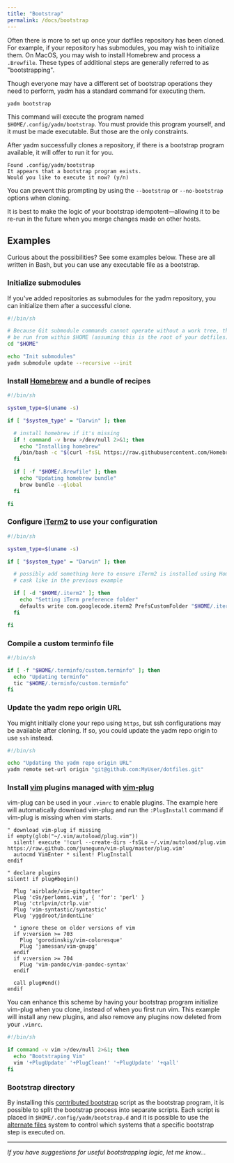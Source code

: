 ```yaml
---
title: "Bootstrap"
permalink: /docs/bootstrap
---
```


Often there is more to set up once your dotfiles repository has been cloned. For
example, if your repository has submodules, you may wish to initialize them. On
MacOS, you may wish to install Homebrew and process a `.Brewfile`. These types
of additional steps are generally referred to as "bootstrapping".

Though everyone may have a different set of bootstrap operations they need to
perform, yadm has a standard command for executing them.

    yadm bootstrap

This command will execute the program named `$HOME/.config/yadm/bootstrap`. You must
provide this program yourself, and it must be made executable. But those are the
only constraints.

After yadm successfully clones a repository, if there is a bootstrap program
available, it will offer to run it for you.

    Found .config/yadm/bootstrap
    It appears that a bootstrap program exists.
    Would you like to execute it now? (y/n)

You can prevent this prompting by using the `--bootstrap` or `--no-bootstrap`
options when cloning.

It is best to make the logic of your bootstrap idempotent—allowing it to be
re-run in the future when you merge changes made on other hosts.

## Examples

Curious about the possibilities? See some examples below. These are all written
in Bash, but you can use any executable file as a bootstrap.

### Initialize submodules

If you've added repositories as submodules for the yadm repository, you can
initialize them after a successful clone.

```bash
#!/bin/sh

# Because Git submodule commands cannot operate without a work tree, they must
# be run from within $HOME (assuming this is the root of your dotfiles)
cd "$HOME"

echo "Init submodules"
yadm submodule update --recursive --init
```

### Install [Homebrew](http://brew.sh/) and a bundle of recipes

```bash
#!/bin/sh

system_type=$(uname -s)

if [ "$system_type" = "Darwin" ]; then

  # install homebrew if it's missing
  if ! command -v brew >/dev/null 2>&1; then
    echo "Installing homebrew"
    /bin/bash -c "$(curl -fsSL https://raw.githubusercontent.com/Homebrew/install/HEAD/install.sh)"
  fi

  if [ -f "$HOME/.Brewfile" ]; then
    echo "Updating homebrew bundle"
    brew bundle --global
  fi

fi
```

### Configure [iTerm2](http://www.iterm2.com/) to use your configuration

```bash
#!/bin/sh

system_type=$(uname -s)

if [ "$system_type" = "Darwin" ]; then

  # possibly add something here to ensure iTerm2 is installed using Homebrew
  # cask like in the previous example

  if [ -d "$HOME/.iterm2" ]; then
    echo "Setting iTerm preference folder"
    defaults write com.googlecode.iterm2 PrefsCustomFolder "$HOME/.iterm2"
  fi

fi
```

### Compile a custom terminfo file

```bash
#!/bin/sh

if [ -f "$HOME/.terminfo/custom.terminfo" ]; then
  echo "Updating terminfo"
  tic "$HOME/.terminfo/custom.terminfo"
fi
```

### Update the yadm repo origin URL

You might initially clone your repo using `https`, but ssh configurations may be
available after cloning. If so, you could update the yadm repo origin to use
`ssh` instead.

```bash
#!/bin/sh

echo "Updating the yadm repo origin URL"
yadm remote set-url origin "git@github.com:MyUser/dotfiles.git"
```

### Install [vim](http://www.vim.org/) plugins managed with [vim-plug](https://github.com/junegunn/vim-plug)

vim-plug can be used in your `.vimrc` to enable plugins. The example here will
automatically download vim-plug and run the `:PlugInstall` command if
vim-plug is missing when vim starts.

```vim
" download vim-plug if missing
if empty(glob("~/.vim/autoload/plug.vim"))
  silent! execute '!curl --create-dirs -fsSLo ~/.vim/autoload/plug.vim https://raw.github.com/junegunn/vim-plug/master/plug.vim'
  autocmd VimEnter * silent! PlugInstall
endif

" declare plugins
silent! if plug#begin()

  Plug 'airblade/vim-gitgutter'
  Plug 'c9s/perlomni.vim', { 'for': 'perl' }
  Plug 'ctrlpvim/ctrlp.vim'
  Plug 'vim-syntastic/syntastic'
  Plug 'yggdroot/indentLine'

  " ignore these on older versions of vim
  if v:version >= 703
    Plug 'gorodinskiy/vim-coloresque'
    Plug 'jamessan/vim-gnupg'
  endif
  if v:version >= 704
    Plug 'vim-pandoc/vim-pandoc-syntax'
  endif

  call plug#end()
endif
```

You can enhance this scheme by having your bootstrap program initialize
vim-plug when you clone, instead of when you first run vim. This example
will install any new plugins, and also remove any plugins now deleted from your
`.vimrc`.

```bash
#!/bin/sh

if command -v vim >/dev/null 2>&1; then
  echo "Bootstraping Vim"
  vim '+PlugUpdate' '+PlugClean!' '+PlugUpdate' '+qall'
fi
```

### Bootstrap directory

By installing this [contributed bootstrap][bootstrap.d] script as the bootstrap
program, it is possible to split the bootstrap process into separate
scripts. Each script is placed in `$HOME/.config/yadm/bootstrap.d` and it is
possible to use the [alternate files](/docs/alternates) system to control which
systems that a specific bootstrap step is executed on.

[bootstrap.d]: https://raw.githubusercontent.com/yadm-dev/yadm/master/contrib/bootstrap/bootstrap-in-dir

---

_If you have suggestions for useful bootstrapping logic, let me know..._
